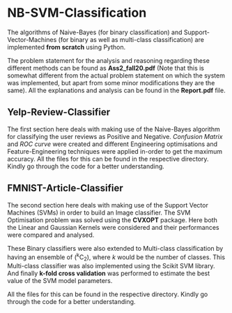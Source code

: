 # NB-SVM-Classification

The algorithms of Naive-Bayes (for binary classification) and Support-Vector-Machines (for binary as well as multi-class classification) are implemented **from scratch** using Python.

The problem statement for the analysis and reasoning regarding these different methods can be found as **Ass2_fall20.pdf** (Note that this is somewhat different from the actual problem statement on which the system was implemented, but apart from some minor modifications they are the same). All the explanations and analysis can be found in the **Report.pdf** file.

## Yelp-Review-Classifier
The first section here deals with making use of the Naive-Bayes algorithm for classifying the user reviews as Positive and Negative. *Confusion Matrix* and *ROC curve* were created and different Engineering optimisations and Feature-Engineering techniques were applied in-order to get the maximum accuracy. All the files for this can be found in the respective directory. Kindly go through the code for a better understanding.

## FMNIST-Article-Classifier
The second section here deals with making use of the Support Vector Machines (SVMs) in order to build an Image classifier. The SVM Optimisation problem was solved using the **CVXOPT** package. Here both the Linear and Gaussian Kernels were considered and their performances were compared and analysed. 

These Binary classifiers were also extended to Multi-class classification by having an ensemble of (<sup>k</sup>C<sub>2</sub>), where *k* would be the number of classes. This Multi-class classifier was also implemented using the Scikit SVM library. And finally **k-fold cross validation** was performed to estimate the best value of the SVM model parameters.

All the files for this can be found in the respective directory. Kindly go through the code for a better understanding.
